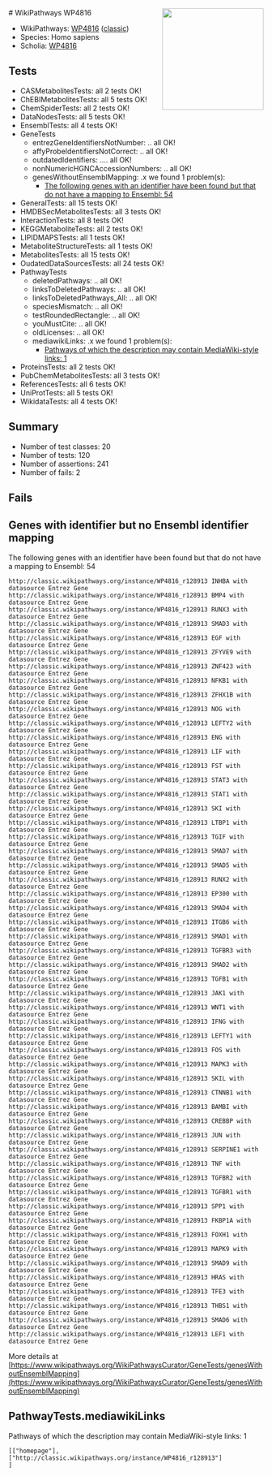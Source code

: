 <img style="float: right; width: 200px" src="https://upload.wikimedia.org/wikipedia/commons/thumb/8/83/Wplogo_with_text_500.png/640px-Wplogo_with_text_500.png" />
# WikiPathways WP4816

* WikiPathways: [WP4816](https://wikipathways.org/pathways/WP4816) ([classic](https://classic.wikipathways.org/instance/WP4816))
* Species: Homo sapiens
* Scholia: [WP4816](https://scholia.toolforge.org/wikipathways/WP4816)
## Tests
* CASMetabolitesTests: all 2 tests OK!
* ChEBIMetabolitesTests: all 5 tests OK!
* ChemSpiderTests: all 2 tests OK!
* DataNodesTests: all 5 tests OK!
* EnsemblTests: all 4 tests OK!
* GeneTests
    * entrezGeneIdentifiersNotNumber: .. all OK!
    * affyProbeIdentifiersNotCorrect: .. all OK!
    * outdatedIdentifiers: .... all OK!
    * nonNumericHGNCAccessionNumbers: .. all OK!
    * genesWithoutEnsemblMapping: .x we found 1 problem(s):
        * [The following genes with an identifier have been found but that do not have a mapping to Ensembl: 54](#c4e5438d)
* GeneralTests: all 15 tests OK!
* HMDBSecMetabolitesTests: all 3 tests OK!
* InteractionTests: all 8 tests OK!
* KEGGMetaboliteTests: all 2 tests OK!
* LIPIDMAPSTests: all 1 tests OK!
* MetaboliteStructureTests: all 1 tests OK!
* MetabolitesTests: all 15 tests OK!
* OudatedDataSourcesTests: all 24 tests OK!
* PathwayTests
    * deletedPathways: .. all OK!
    * linksToDeletedPathways: .. all OK!
    * linksToDeletedPathways_All: .. all OK!
    * speciesMismatch: .. all OK!
    * testRoundedRectangle: .. all OK!
    * youMustCite: .. all OK!
    * oldLicenses: .. all OK!
    * mediawikiLinks: .x we found 1 problem(s):
        * [Pathways of which the description may contain MediaWiki-style links: 1](#da69cf45)
* ProteinsTests: all 2 tests OK!
* PubChemMetabolitesTests: all 3 tests OK!
* ReferencesTests: all 6 tests OK!
* UniProtTests: all 5 tests OK!
* WikidataTests: all 4 tests OK!


## Summary

* Number of test classes: 20
* Number of tests: 120
* Number of assertions: 241
* Number of fails: 2

## Fails

<a name="c4e5438d" />

## Genes with identifier but no Ensembl identifier mapping

The following genes with an identifier have been found but that do not have a mapping to Ensembl: 54
```
http://classic.wikipathways.org/instance/WP4816_r128913 INHBA with datasource Entrez Gene
http://classic.wikipathways.org/instance/WP4816_r128913 BMP4 with datasource Entrez Gene
http://classic.wikipathways.org/instance/WP4816_r128913 RUNX3 with datasource Entrez Gene
http://classic.wikipathways.org/instance/WP4816_r128913 SMAD3 with datasource Entrez Gene
http://classic.wikipathways.org/instance/WP4816_r128913 EGF with datasource Entrez Gene
http://classic.wikipathways.org/instance/WP4816_r128913 ZFYVE9 with datasource Entrez Gene
http://classic.wikipathways.org/instance/WP4816_r128913 ZNF423 with datasource Entrez Gene
http://classic.wikipathways.org/instance/WP4816_r128913 NFKB1 with datasource Entrez Gene
http://classic.wikipathways.org/instance/WP4816_r128913 ZFHX1B with datasource Entrez Gene
http://classic.wikipathways.org/instance/WP4816_r128913 NOG with datasource Entrez Gene
http://classic.wikipathways.org/instance/WP4816_r128913 LEFTY2 with datasource Entrez Gene
http://classic.wikipathways.org/instance/WP4816_r128913 ENG with datasource Entrez Gene
http://classic.wikipathways.org/instance/WP4816_r128913 LIF with datasource Entrez Gene
http://classic.wikipathways.org/instance/WP4816_r128913 FST with datasource Entrez Gene
http://classic.wikipathways.org/instance/WP4816_r128913 STAT3 with datasource Entrez Gene
http://classic.wikipathways.org/instance/WP4816_r128913 STAT1 with datasource Entrez Gene
http://classic.wikipathways.org/instance/WP4816_r128913 SKI with datasource Entrez Gene
http://classic.wikipathways.org/instance/WP4816_r128913 LTBP1 with datasource Entrez Gene
http://classic.wikipathways.org/instance/WP4816_r128913 TGIF with datasource Entrez Gene
http://classic.wikipathways.org/instance/WP4816_r128913 SMAD7 with datasource Entrez Gene
http://classic.wikipathways.org/instance/WP4816_r128913 SMAD5 with datasource Entrez Gene
http://classic.wikipathways.org/instance/WP4816_r128913 RUNX2 with datasource Entrez Gene
http://classic.wikipathways.org/instance/WP4816_r128913 EP300 with datasource Entrez Gene
http://classic.wikipathways.org/instance/WP4816_r128913 SMAD4 with datasource Entrez Gene
http://classic.wikipathways.org/instance/WP4816_r128913 ITGB6 with datasource Entrez Gene
http://classic.wikipathways.org/instance/WP4816_r128913 SMAD1 with datasource Entrez Gene
http://classic.wikipathways.org/instance/WP4816_r128913 TGFBR3 with datasource Entrez Gene
http://classic.wikipathways.org/instance/WP4816_r128913 SMAD2 with datasource Entrez Gene
http://classic.wikipathways.org/instance/WP4816_r128913 TGFB1 with datasource Entrez Gene
http://classic.wikipathways.org/instance/WP4816_r128913 JAK1 with datasource Entrez Gene
http://classic.wikipathways.org/instance/WP4816_r128913 WNT1 with datasource Entrez Gene
http://classic.wikipathways.org/instance/WP4816_r128913 IFNG with datasource Entrez Gene
http://classic.wikipathways.org/instance/WP4816_r128913 LEFTY1 with datasource Entrez Gene
http://classic.wikipathways.org/instance/WP4816_r128913 FOS with datasource Entrez Gene
http://classic.wikipathways.org/instance/WP4816_r128913 MAPK3 with datasource Entrez Gene
http://classic.wikipathways.org/instance/WP4816_r128913 SKIL with datasource Entrez Gene
http://classic.wikipathways.org/instance/WP4816_r128913 CTNNB1 with datasource Entrez Gene
http://classic.wikipathways.org/instance/WP4816_r128913 BAMBI with datasource Entrez Gene
http://classic.wikipathways.org/instance/WP4816_r128913 CREBBP with datasource Entrez Gene
http://classic.wikipathways.org/instance/WP4816_r128913 JUN with datasource Entrez Gene
http://classic.wikipathways.org/instance/WP4816_r128913 SERPINE1 with datasource Entrez Gene
http://classic.wikipathways.org/instance/WP4816_r128913 TNF with datasource Entrez Gene
http://classic.wikipathways.org/instance/WP4816_r128913 TGFBR2 with datasource Entrez Gene
http://classic.wikipathways.org/instance/WP4816_r128913 TGFBR1 with datasource Entrez Gene
http://classic.wikipathways.org/instance/WP4816_r128913 SPP1 with datasource Entrez Gene
http://classic.wikipathways.org/instance/WP4816_r128913 FKBP1A with datasource Entrez Gene
http://classic.wikipathways.org/instance/WP4816_r128913 FOXH1 with datasource Entrez Gene
http://classic.wikipathways.org/instance/WP4816_r128913 MAPK9 with datasource Entrez Gene
http://classic.wikipathways.org/instance/WP4816_r128913 SMAD9 with datasource Entrez Gene
http://classic.wikipathways.org/instance/WP4816_r128913 HRAS with datasource Entrez Gene
http://classic.wikipathways.org/instance/WP4816_r128913 TFE3 with datasource Entrez Gene
http://classic.wikipathways.org/instance/WP4816_r128913 THBS1 with datasource Entrez Gene
http://classic.wikipathways.org/instance/WP4816_r128913 SMAD6 with datasource Entrez Gene
http://classic.wikipathways.org/instance/WP4816_r128913 LEF1 with datasource Entrez Gene
```

More details at [https://www.wikipathways.org/WikiPathwaysCurator/GeneTests/genesWithoutEnsemblMapping](https://www.wikipathways.org/WikiPathwaysCurator/GeneTests/genesWithoutEnsemblMapping)

<a name="da69cf45" />

## PathwayTests.mediawikiLinks

Pathways of which the description may contain MediaWiki-style links: 1
```
[["homepage"],
["http://classic.wikipathways.org/instance/WP4816_r128913"]
]
```

